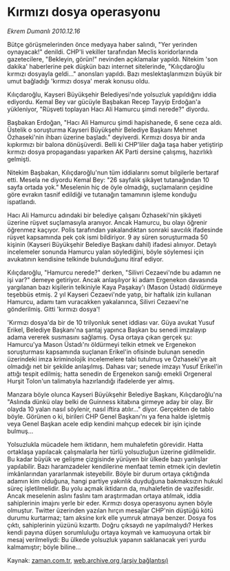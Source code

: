 # Kırmızı dosya operasyonu

*Ekrem Dumanlı 2010.12.16*

<td class="columnist-detail">
<p>Bütçe görüşmelerinden önce medyaya haber salındı, "Yer yerinden oynayacak!" denildi. CHP'li vekiller tarafından Meclis koridorlarında gazetecilere, "Bekleyin, görün!" nevinden açıklamalar yapıldı. Nitekim 'son dakika' haberlerine pek düşkün bazı internet sitelerinde, "Kılıçdaroğlu kırmızı dosyayla geldi..." anonsları yapıldı. Bazı meslektaşlarımızın büyük bir umut bağladığı 'kırmızı dosya' merak konusu oldu.</p>
<p>
<div id="haberMetinDiv">
<p>Kılıçdaroğlu, Kayseri Büyükşehir Belediyesi'nde yolsuzluk yapıldığını iddia ediyordu. Kemal Bey var gücüyle Başbakan Recep Tayyip Erdoğan'a yükleniyor, "Rüşveti toplayan Hacı Ali Hamurcu şimdi nerede?" diyordu.
<p>
Başbakan Erdoğan, "Hacı Ali Hamurcu şimdi hapishanede, 6 sene ceza aldı. Üstelik o soruşturma Kayseri Büyükşehir Belediye Başkanı Mehmet Özhaseki'nin ihbarı üzerine başladı." deyiverdi. Kırmızı dosya bir anda kıpkırmızı bir balona dönüşüverdi. Belli ki CHP'liler dağa taşa haber yetiştirip kırmızı dosya propagandası yaparken AK Parti dersine çalışmış, hazırlıklı gelmişti.
<p>
Nitekim Başbakan, Kılıçdaroğlu'nun tüm iddialarını somut bilgilerle bertaraf etti. Mesela ne diyordu Kemal Bey: "26 sayfalık şikâyet tutanağından 10 sayfa ortada yok." Meselenin hiç de öyle olmadığı, suçlamaların çeşidine göre evrakın tasnif edildiği ve tutanağın tamamının işleme konduğu ispatlandı.
<p>
Hacı Ali Hamurcu adındaki bir belediye çalışanı Özhaseki'nin şikâyeti üzerine rüşvet suçlamasıyla aranıyor. Ancak Hamurcu, bu olayı öğrenir öğrenmez kaçıyor. Polis tarafından yakalandıktan sonraki savcılık ifadesinde rüşvet kapsamında pek çok ismi bildiriyor. 9 ay süren soruşturmada 50 kişinin (Kayseri Büyükşehir Belediye Başkanı dahil) ifadesi alınıyor. Detaylı incelemeler sonunda Hamurcu yalan söylediğini, böyle söylemesi için avukatının kendisine telkinde bulunduğunu itiraf ediyor.
<p>
Kılıçdaroğlu, "Hamurcu nerede?" derken, "Silivri Cezaevi'nde bu adamın ne işi var?" demeye getiriyor. Ancak anlaşılıyor ki adam Ergenekon davasında yargılanan bazı kişilerin telkiniyle Kaya Paşakay'ı (Mason Üstadı) öldürmeye teşebbüs etmiş. 2 yıl Kayseri Cezaevi'nde yatıp, bir haftalık izin kullanan Hamurcu, adamı tam vuracakken yakalanınca, Silivri Cezaevi'ne gönderilmiş. Gitti 'kırmızı dosya'!
<p>
'Kırmızı dosya'da bir de 10 trilyonluk senet iddiası var. Güya avukat Yusuf Erikel, Belediye Başkanı'na şantaj yapınca Başkan bu senedi imzalayıp adama vererek susmasını sağlamış. Oysa ortaya çıkan gerçek şu: Hamurcu'ya Mason Üstadı'nı öldürmeyi telkin etmek ve Ergenekon soruşturması kapsamında suçlanan Erikel'in ofisinde bulunan senedin üzerindeki imza kriminolojik incelemelere tabi tutulmuş ve Özhaseki'ye ait olmadığı net bir şekilde anlaşılmış. Dahası var; senede imzayı Yusuf Erikel'in attığı tespit edilmiş; hatta senedin de Ergenekon sanığı emekli Orgeneral Hurşit Tolon'un talimatıyla hazırlandığı ifadelerde yer almış.
<p>
Manzara böyle olunca Kayseri Büyükşehir Belediye Başkanı, Kılıçdaroğlu'na "Aslında dünkü olay belki de Guinness kitabına girmeye aday bir olay. Bir olayda 10 yalan nasıl söylenir, nasıl iftira atılır..." diyor. Gerçekten de tablo böyle. Görünen o ki, birileri CHP Genel Başkanı'nı ya fena halde işletmiş veya Genel Başkan acele edip kendini mahçup edecek bir işin içinde bulmuş...
<p>
Yolsuzlukla mücadele hem iktidarın, hem muhalefetin görevidir. Hatta ortaklaşa yapılacak çalışmalarla her türlü yolsuzluğun üzerine gidilmelidir. Bu kadar büyük ve gelişme çizgisinde yürüyen bir ülkede bazı yanlışlar yapılabilir. Bazı haramzadeler kendilerine menfaat temin etmek için devletin imkânlarından yararlanmak isteyebilir. Böyle bir durum ortaya çıktığında adamın kim olduğuna, hangi partiye yakınlık duyduğuna bakmaksızın hukukî süreç işletilmelidir. Bu yolu açmak iktidarın da, muhalefetin de vazifesidir. Ancak meselenin aslını faslını tam araştırmadan ortaya atılmak, iddia sahiplerinin imajını yerle bir eder. Kırmızı dosya operasyonu aynen böyle olmuştur. Twitter üzerinden yazılan hırçın mesajlar CHP'nin düştüğü kötü durumu kurtarmaz; tam aksine kırk elle yumruk atmaya benzer. Dosya fos çıktı, sahiplerinin yüzünü kızarttı. Doğru çıksaydı ne yapılmalıydı? Herkes kendi payına düşen sorumluluğu ortaya koymalı ve kamuoyuna ortak bir mesaj verilmeliydi: Bu ülkede yolsuzluk yapanın saklanacak yeri yurdu kalmamıştır; böyle biline...
<p></p></p></p></p></p></p></p></p></p></div>
</p>
<a href="http://web.archive.org/web/20101219014004/mailto:e.dumanli@zaman.com.tr">
</a></td>

Kaynak: [zaman.com.tr](http://zaman.com.tr/yazar.do?yazino=1065875), [web.archive.org (arşiv bağlantısı)](http://web.archive.org/web/20101219014004/http://www.zaman.com.tr:80/yazar.do?yazino=1065875)
